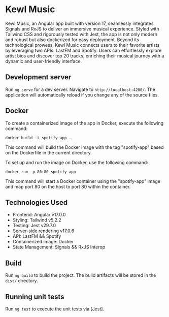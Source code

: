 # Kewl Music

Kewl Music, an Angular app built with version 17, seamlessly integrates Signals and RxJS to deliver an immersive musical experience. Styled with Tailwind CSS and rigorously tested with Jest, the app is not only modern and robust but also dockerized for easy deployment. Beyond its technological prowess, Kewl Music connects users to their favorite artists by leveraging two APIs: LastFM and Spotify. Users can effortlessly explore artist bios and discover top 20 tracks, enriching their musical journey with a dynamic and user-friendly interface.

## Development server

Run `ng serve` for a dev server. Navigate to `http://localhost:4200/`. The application will automatically reload if you change any of the source files.

## Docker

To create a containerized image of the app in Docker, execute the following command:

`docker build -t spotify-app .`

This command will build the Docker image with the tag "spotify-app" based on the Dockerfile in the current directory.

To set up and run the image on Docker, use the following command:

`docker run -p 80:80 spotify-app`

This command will start a Docker container using the "spotify-app" image and map port 80 on the host to port 80 within the container.

## Technologies Used

- Frontend: Angular v17.0.0
- Styling: Tailwind v5.2.2
- Testing: Jest v29.7.0
- Server-side rendering v17.0.6
- API: LastFM && Spotify
- Containerized image: Docker
- State Management: Signals && RxJS Interop

## Build

Run `ng build` to build the project. The build artifacts will be stored in the `dist/` directory.

## Running unit tests

Run `ng test` to execute the unit tests via [Jest].
